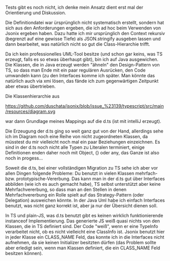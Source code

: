 
Tests gibt es noch nicht, ich denke mein Ansatz dient erst mal der Orientierung und Diskussion.

Die Definitiondatei war ürsprünglich nicht systematisch erstellt, sondern hat sich aus den Anforderungen ergeben, die ich ad hoc beim Verwenden von Jsonix ergeben haben. Dazu hatte ich mir ursprünglich den Context rekursiv (begrenzt auf eine gewisse Tiefe) als JSON.stringify ausgeben lassen und dann bearbeitet, was natürlich nicht so gut die Class-Hierarchie trifft.

Da ich kein professionelles UML-Tool besitze (und schon gar keins, was TS erzeugt, falls es so etwas überhaupt gibt), bin ich auf Java ausgewichen. 
Die Klassen, die in Java erzeugt werden "ähneln" den Design-Pattern von TS, so dass man Ende mit ein paar regulären Ausrücken, den Code umwandeln kann (zu den Interfaces komme ich später. Man könnte das natürlich auch via xmi lösen, das fände ich zum gegenwärtigen Zeitpunkt aber etwas übertrieben.

Die Klassenhierarchie aus 

https://github.com/duschata/jsonix/blob/issue_%23139/typescript/src/main/resources/diagram.svg

war dann Grundlage meines Mappings auf die d.ts (ist mit intelliJ erzeugt).

Die Erzeugung der d.ts ging so weit ganz gut von der Hand, allerdings sehe ich im Diagram noch eine Reihe von nicht zugeordneten Klassen, da müsstest du mir vielleicht noch mal ein paar Beziehungen einzeichnen. Es sind in der d.ts noch nicht alle Typen zu Literalen terminiert, einige Definitionen enden daher noch mit Object, {} oder any, das Ganze ist also noch in progess...

Soweit die d.ts, bei einer vollständigen Migration zu TS sehe ich aber vor allen Dingen folgende Probleme:
Du benutzt in vielen Klassen mehrfach- bzw. prototypische-Vererbung. Das kann man in der d.ts gut über Interfaces abbilden (wie ich es auch gemacht habe), TS selbst unterstützt aber keine Mehrfachvererbung, so dass man an den Stellen in denen Mehrfachvererbung ein Rolle spielt auf das Strategy-Pattern (oder Delegation) ausweichen könnte.
In der Java Uml habe ich einfach Interfaces benutzt, was nicht ganz korrekt ist, aber ja nur der Übersicht dienen soll.

In TS und plain-JS, was d.ts benutzt gibt es keinen wirklich funktionierende instanceof Implementierung. Das generierte JS weiß quasi nichts von den Klassen, die in TS definiert sind. Der Code "weiß", wenn er eine TypeInfo verarbeitet nicht, ob es nicht vielleicht eine ClassInfo ist. Jsonix benutzt hier in jeder Klasse ein CLASS_NAME Feld, das konnte ich in die Interfaces nicht aufnehmen, da sie keinen Initializer besitzten dürfen (das Problem sollte aber erledigt sein, wenn man Klassen definiert, die ein CLASS_NAME Feld besitzen können).







 






 
